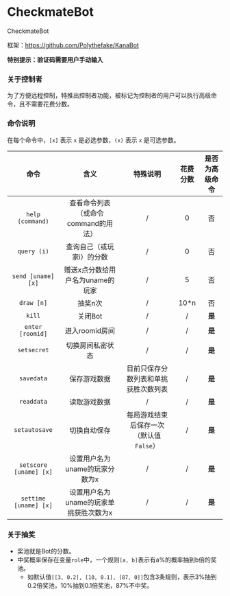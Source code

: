 # CheckmateBot
CheckmateBot

框架：<https://github.com/Polythefake/KanaBot>

**特别提示：验证码需要用户手动输入**


### 关于控制者

为了方便远程控制，特推出控制者功能，被标记为控制者的用户可以执行高级命令，且不需要花费分数。

### 命令说明

在每个命令中，```[x]``` 表示 ```x``` 是必选参数，```(x)``` 表示 ```x``` 是可选参数。

| 命令 |含义  |特殊说明|花费分数|是否为高级命令|
| :----------: | :----------: | :----------: | :----------: | :----------: |
|```help (command)```  |查看命令列表（或命令command的用法）  |/ |0|否|
|```query (i)```  |查询自己（或玩家i）的分数  |/ |0|否|
|```send [uname] [x]```  |赠送x点分数给用户名为uname的玩家  |/ |5|否|
|```draw [n]```  |抽奖n次  |/ |10*n|否|
|```kill```  |关闭Bot  |/ |/|**是**|
|```enter [roomid]```  |进入roomid房间  |/ |/|**是**|
|```setsecret```  |切换房间私密状态  |/ |/|**是**|
|```savedata```  |保存游戏数据  |目前只保存分数列表和单挑获胜次数列表 |/|**是**|
|```readdata```  |读取游戏数据  |/ |/|**是**|
|```setautosave```  |切换自动保存  |每局游戏结束后保存一次（默认值`False`） |/|**是**|
|```setscore [uname] [x]```  |设置用户名为uname的玩家分数为x  |/ |/|**是**|
|```settime [uname] [x]```  |设置用户名为uname的玩家单挑获胜次数为x  |/ |/|**是**|
### 关于抽奖

- 奖池就是Bot的分数。
- 中奖概率保存在变量`role`中，一个规则`[a, b]`表示有a%的概率抽到b倍的奖池。
    - 如默认值`[[3, 0.2], [10, 0.1], [87, 0]]`包含3条规则，表示3%抽到0.2倍奖池，10%抽到0.1倍奖池，87%不中奖。